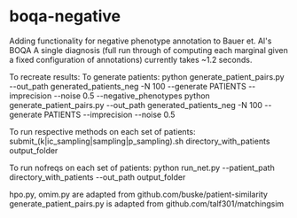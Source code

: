 # boqa-negative
Adding functionality for negative phenotype annotation to Bauer et. Al's BOQA
A single diagnosis (full run through of computing each marginal given a fixed configuration of annotations) currently takes ~1.2 seconds.

To recreate results:
To generate patients:
	python generate_patient_pairs.py --out_path generated_patients_neg -N 100 --generate PATIENTS --imprecision --noise 0.5 --negative_phenotypes 
	python generate_patient_pairs.py --out_path generated_patients_neg -N 100 --generate PATIENTS --imprecision --noise 0.5

To run respective methods on each set of patients:
	submit_(k|ic_sampling|sampling|p_sampling).sh directory_with_patients output_folder

To run nofreqs on each set of patients:
	python run_net.py --patient_path directory_with_patients --out_path output_folder

hpo.py, omim.py are adapted from github.com/buske/patient-similarity
generate_patient_pairs.py is adapted from github.com/talf301/matchingsim
